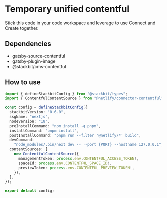 # Temporary unified contentful
Stick this code in your code workspace and leverage to use Connect and Create together.

## Dependencies
* gatsby-source-contentful
* gatsby-plugin-image
* @stackbit/cms-contentful


## How to use

```ts
import { defineStackbitConfig } from "@stackbit/types";
import { ContentfulContentSource } from "@netlify/connector-contentful";

const config = defineStackbitConfig({
  stackbitVersion: "0.6.0",
  ssgName: "nextjs",
  nodeVersion: "18",
  preInstallCommand: "npm install -g pnpm",
  installCommand: "pnpm install",
  postInstallCommand: "pnpm run --filter '@netlify/*' build",
  devCommand:
    "node_modules/.bin/next dev -- --port {PORT} --hostname 127.0.0.1",
  contentSources: [
    new ContentfulContentSource({
      managementToken: process.env.CONTENTFUL_ACCESS_TOKEN!,
      spaceId: process.env.CONTENTFUL_SPACE_ID!,
      previewToken: process.env.CONTENTFUL_PREVIEW_TOKEN!,
    }),
  ],
});

export default config;
```
